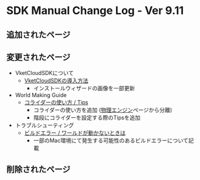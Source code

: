 # SDK Manual Change Log - Ver 9.11

## 追加されたページ

## 変更されたページ

- VketCloudSDKについて
  - [VketCloudSDKの導入方法](https://vrhikky.github.io/VketCloudSDK_Documents/9.11/ja/AboutVketCloudSDK/SetupSDK_external.html)
    - インストールウィザードの画像を一部更新
- World Making Guide
  - [コライダーの使い方 / Tips](https://vrhikky.github.io/VketCloudSDK_Documents/9.11/ja/WorldMakingGuide/Collider.html)
    - コライダーの使い方を追加 ([物理エンジン](https://vrhikky.github.io/VketCloudSDK_Documents/9.11/ja/WorldMakingGuide/PhysicsEngine.html)ページから分離)
    - 階段にコライダーを設定する際のTipsを追加
- トラブルシューティング
  - [ビルドエラー / ワールドが動かないときは](https://vrhikky.github.io/VketCloudSDK_Documents/9.11/ja/troubleshooting/BuildError.html)
    - 一部のMac環境にて発生する可能性のあるビルドエラーについて記載

## 削除されたページ
